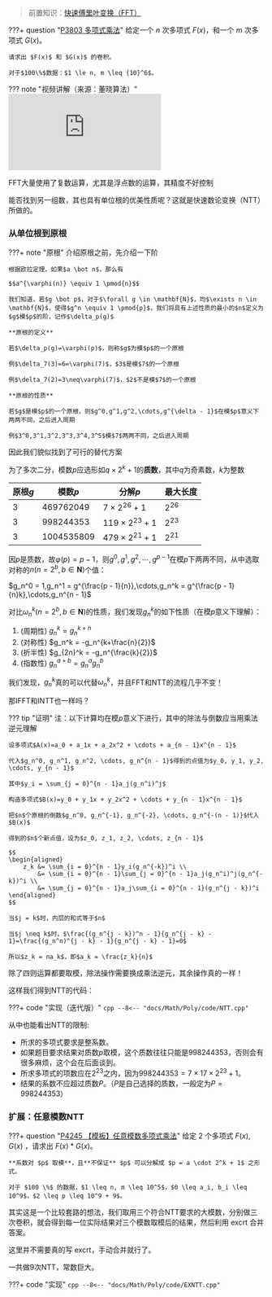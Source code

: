 > 前置知识：[快速傅里叶变换（FFT）](./FFT.md)

???+ question "[P3803 多项式乘法](https://www.luogu.com.cn/problem/P3803)"
    给定一个 $n$ 次多项式 $F(x)$，和一个 $m$ 次多项式 $G(x)$。

    请求出 $F(x)$ 和 $G(x)$ 的卷积。

    对于$100\%$数据：$1 \le n, m \leq {10}^6$。

??? note "视频讲解（来源：董晓算法）"
    ![type:video](https://player.bilibili.com/player.html?bvid=BV1a3411Z7vL)

FFT大量使用了复数运算，尤其是浮点数的运算，其精度不好控制

能否找到另一组数，其也具有单位根的优美性质呢？这就是快速数论变换（NTT）所做的。

### 从单位根到原根

???+ note "原根"
    介绍原根之前，先介绍一下阶

    根据欧拉定理，如果$a \bot n$，那么有

    $$a^{\varphi(n)} \equiv 1 \pmod{n}$$

    我们知道，若$g \bot p$，对于$\forall g \in \mathbf{N}$，均$\exists n \in \mathbf{N}$，使得$g^n \equiv 1 \pmod{p}$，我们将具有上述性质的最小的$n$定义为$g$模$p$的阶，记作$\delta_p(g)$

    **原根的定义**

    若$\delta_p(g)=\varphi(p)$，则称$g$为模$p$的一个原根

    例$\delta_7(3)=6=\varphi(7)$，$3$是模$7$的一个原根

    例$\delta_7(2)=3\neq\varphi(7)$，$2$不是模$7$的一个原根

    **原根的性质**

    若$g$是模$p$的一个原根，则$g^0,g^1,g^2,\cdots,g^{\delta - 1}$在模$p$意义下两两不同，之后进入周期

    例$3^0,3^1,3^2,3^3,3^4,3^5$模$7$两两不同，之后进入周期

因此我们貌似找到了可行的替代方案

为了多次二分，模数$p$应选形如$q\times2^k + 1$的**质数**，其中$q$为奇素数，$k$为整数

| 原根$g$ | 模数$p$      | 分解$p$             | 最大长度 |
| ------- | ------------ | ------------------- | -------- |
| $3$     | $469762049$  | $7\times2^{26}+1$   | $2^{26}$ |
| $3$     | $998244353$  | $119\times2^{23}+1$ | $2^{23}$ |
| $3$     | $1004535809$ | $479\times2^{21}+1$ | $2^{21}$ |

因$p$是质数，故$\varphi(p)=p - 1$，则$g^0,g^1,g^2,\cdots,g^{p - 1}$在模$p$下两两不同，从中选取对称的$n(n = 2^b, b \in \mathbf{N})$个值：

$g_n^0 = 1,g_n^1 = g^{\frac{p - 1}{n}},\cdots,g_n^k = g^{\frac{p - 1}{n}k},\cdots,g_n^{n - 1}$

对比$\omega_n^k(n = 2^b, b \in \mathbf{N})$的性质，我们发现$g_n^k$的如下性质（在模$p$意义下理解）：

1. (周期性) $g_n^k = g_n^{k+n}$
2. (对称性) $g_n^k = -g_n^{k+\frac{n}{2}}$
3. (折半性) $g_{2n}^k = -g_n^{\frac{k}{2}}$
4. (指数性) $g_n^{a + b} = g_n^a g_n^b$

我们发现，$g_n^k$真的可以代替$\omega_n^k$，并且FFT和NTT的流程几乎不变！

那IFFT和INTT也一样吗？

??? tip "证明"
    注：以下计算均在模$p$意义下进行，其中的除法与倒数应当用乘法逆元理解

    设多项式$A(x)=a_0 + a_1x + a_2x^2 + \cdots + a_{n - 1}x^{n - 1}$

    代入$g_n^0, g_n^1, g_n^2, \cdots, g_n^{n - 1}$得到的点值为$y_0, y_1, y_2, \cdots, y_{n - 1}$

    其中$y_i = \sum_{j = 0}^{n - 1}a_j(g_n^i)^j$

    构造多项式$B(x)=y_0 + y_1x + y_2x^2 + \cdots + y_{n - 1}x^{n - 1}$

    把$n$个原根的倒数$g_n^0, g_n^{-1}, g_n^{-2}, \cdots, g_n^{-(n - 1)}$代入$B(x)$

    得到的$n$个新点值，设为$z_0, z_1, z_2, \cdots, z_{n - 1}$

    $$
    \begin{aligned}
        z_k &= \sum_{i = 0}^{n - 1}y_i(g_n^{-k})^i \\
            &= \sum_{i = 0}^{n - 1}\sum_{j = 0}^{n - 1}a_j(g_n^i)^j(g_n^{-k})^i \\
            &= \sum_{j = 0}^{n - 1}a_j\sum_{i = 0}^{n - 1}(g_n^{j - k})^i
    \end{aligned}
    $$

    当$j = k$时，内层的和式等于$n$

    当$j \neq k$时，$\frac{(g_n^{j - k})^n - 1}{g_n^{j - k} - 1}=\frac{(g_n^n)^{j - k} - 1}{g_n^{j - k} - 1}=0$

    所以$z_k = na_k$，即$a_k = \frac{z_k}{n}$

除了四则运算都要取模，除法操作需要换成乘法逆元，其余操作真的一样！

这样我们得到NTT的代码：

???+ code "实现（迭代版）"
    ```cpp
    --8<-- "docs/Math/Poly/code/NTT.cpp"
    ```

从中也能看出NTT的限制:

- 所求的多项式要求是整系数。
- 如果题目要求结果对质数$p$取模，这个质数往往只能是$998244353$，否则会有很多麻烦，这个会在后面谈到。
- 所求多项式的项数应在$2^{23}$之内，因为$998244353 = 7 \times 17 \times 2^{23}+1$。
- 结果的系数不应超过质数$P$。（$P$是自己选择的质数，一般定为$P = 998244353$）

### 扩展：任意模数NTT

???+ question "[P4245 【模板】任意模数多项式乘法](https://www.luogu.com.cn/problem/P4245)"
    给定 $2$ 个多项式 $F(x), G(x)$ ，请求出 $F(x) * G(x)$。

    **系数对 $p$ 取模**，且**不保证** $p$ 可以分解成 $p = a \cdot 2^k + 1$ 之形式。

    对于 $100 \%$ 的数据，$1 \leq n, m \leq 10^5$，$0 \leq a_i, b_i \leq 10^9$，$2 \leq p \leq 10^9 + 9$。

其实这是一个比较套路的想法，我们取用三个符合NTT要求的大模数，分别做三次卷积，就会得到每一位实际结果对三个模数取模后的结果，然后利用 excrt 合并答案。

这里并不需要真的写 excrt，手动合并就行了。

一共做$9$次NTT，常数巨大。

???+ code "实现"
    ```cpp
    --8<-- "docs/Math/Poly/code/EXNTT.cpp"
    ```